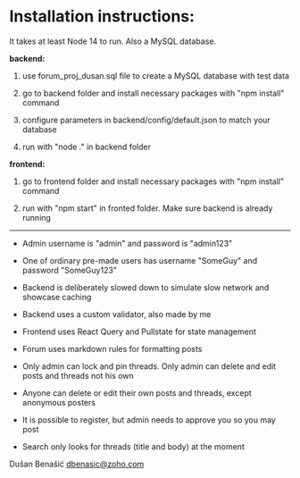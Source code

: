 # Installation instructions:

It takes at least Node 14 to run. Also a MySQL database.

**backend:**

1. use forum_proj_dusan.sql file to create a MySQL database with test data 

2. go to backend folder and install necessary packages with "npm install" command

3. configure parameters in backend/config/default.json to match your database

4. run with "node ." in backend folder

**frontend:**

1. go to frontend folder and install necessary packages with "npm install" command

2. run with "npm start" in fronted folder. Make sure backend is already running

------------------------

- Admin username is "admin" and password is "admin123"

- One of ordinary pre-made users has username "SomeGuy" and password "SomeGuy123"

- Backend is deliberately slowed down to simulate slow network and showcase caching

- Backend uses a custom validator, also made by me

- Frontend uses React Query and Pullstate for state management

- Forum uses markdown rules for formatting posts

- Only admin can lock and pin threads. Only admin can delete and edit posts and threads not his own

- Anyone can delete or edit their own posts and threads, except anonymous posters

- It is possible to register, but admin needs to approve you so you may post

- Search only looks for threads (title and body) at the moment

Dušan Benašić dbenasic@zoho.com